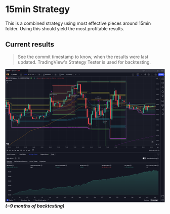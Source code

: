 # 15min Strategy

This is a combined strategy using most effective pieces around 15min folder. Using this should yield the most profitable results.

## Current results

> See the commit timestamp to know, when the results were last updated. TradingView's Strategy Tester is used for backtesting.

![img.png](img.png)
_**(~9 months of backtesting)**_
